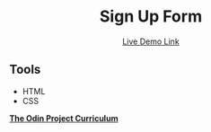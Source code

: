 <h1 align="center">Sign Up Form</h1>
<p align="center"><a href="https://d0wnsider.github.io/sign-up-form">Live Demo Link</a></p>

## Tools
* HTML
* CSS

<p><strong><a href="https://www.theodinproject.com/lessons/node-path-intermediate-html-and-css-sign-up-form">The Odin Project Curriculum<a/></strong></p>
